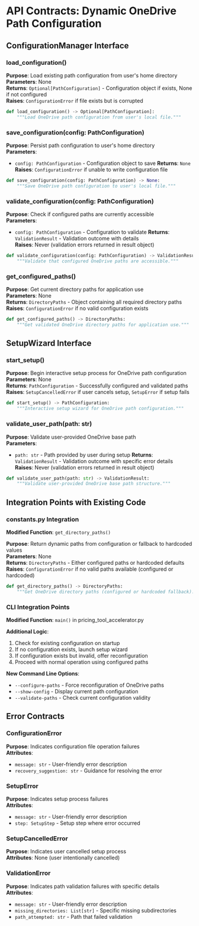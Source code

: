 # API Contracts: Dynamic OneDrive Path Configuration

## ConfigurationManager Interface

### load_configuration()

**Purpose**: Load existing path configuration from user's home directory  
**Parameters**: None  
**Returns**: `Optional[PathConfiguration]` - Configuration object if exists, None if not configured  
**Raises**: `ConfigurationError` if file exists but is corrupted  

```python
def load_configuration() -> Optional[PathConfiguration]:
    """Load OneDrive path configuration from user's local file."""
```

### save_configuration(config: PathConfiguration)

**Purpose**: Persist path configuration to user's home directory  
**Parameters**: 
- `config: PathConfiguration` - Configuration object to save
**Returns**: `None`  
**Raises**: `ConfigurationError` if unable to write configuration file  

```python
def save_configuration(config: PathConfiguration) -> None:
    """Save OneDrive path configuration to user's local file."""
```

### validate_configuration(config: PathConfiguration)

**Purpose**: Check if configured paths are currently accessible  
**Parameters**: 
- `config: PathConfiguration` - Configuration to validate
**Returns**: `ValidationResult` - Validation outcome with details  
**Raises**: Never (validation errors returned in result object)  

```python
def validate_configuration(config: PathConfiguration) -> ValidationResult:
    """Validate that configured OneDrive paths are accessible."""
```

### get_configured_paths()

**Purpose**: Get current directory paths for application use  
**Parameters**: None  
**Returns**: `DirectoryPaths` - Object containing all required directory paths  
**Raises**: `ConfigurationError` if no valid configuration exists  

```python
def get_configured_paths() -> DirectoryPaths:
    """Get validated OneDrive directory paths for application use."""
```

## SetupWizard Interface

### start_setup()

**Purpose**: Begin interactive setup process for OneDrive path configuration  
**Parameters**: None  
**Returns**: `PathConfiguration` - Successfully configured and validated paths  
**Raises**: `SetupCancelledError` if user cancels setup, `SetupError` if setup fails  

```python
def start_setup() -> PathConfiguration:
    """Interactive setup wizard for OneDrive path configuration."""
```

### validate_user_path(path: str)

**Purpose**: Validate user-provided OneDrive base path  
**Parameters**: 
- `path: str` - Path provided by user during setup
**Returns**: `ValidationResult` - Validation outcome with specific error details  
**Raises**: Never (validation errors returned in result object)  

```python
def validate_user_path(path: str) -> ValidationResult:
    """Validate user-provided OneDrive base path structure."""
```

## Integration Points with Existing Code

### constants.py Integration

**Modified Function**: `get_directory_paths()`

**Purpose**: Return dynamic paths from configuration or fallback to hardcoded values  
**Parameters**: None  
**Returns**: `DirectoryPaths` - Either configured paths or hardcoded defaults  
**Raises**: `ConfigurationError` if no valid paths available (configured or hardcoded)  

```python
def get_directory_paths() -> DirectoryPaths:
    """Get OneDrive directory paths (configured or hardcoded fallback)."""
```

### CLI Integration Points

**Modified Function**: `main()` in pricing_tool_accelerator.py

**Additional Logic**:
1. Check for existing configuration on startup
2. If no configuration exists, launch setup wizard
3. If configuration exists but invalid, offer reconfiguration
4. Proceed with normal operation using configured paths

**New Command Line Options**:
- `--configure-paths` - Force reconfiguration of OneDrive paths
- `--show-config` - Display current path configuration
- `--validate-paths` - Check current configuration validity

## Error Contracts

### ConfigurationError

**Purpose**: Indicates configuration file operation failures  
**Attributes**:
- `message: str` - User-friendly error description
- `recovery_suggestion: str` - Guidance for resolving the error

### SetupError

**Purpose**: Indicates setup process failures  
**Attributes**:
- `message: str` - User-friendly error description  
- `step: SetupStep` - Setup step where error occurred

### SetupCancelledError

**Purpose**: Indicates user cancelled setup process  
**Attributes**: None (user intentionally cancelled)

### ValidationError  

**Purpose**: Indicates path validation failures with specific details  
**Attributes**:
- `message: str` - User-friendly error description
- `missing_directories: List[str]` - Specific missing subdirectories
- `path_attempted: str` - Path that failed validation